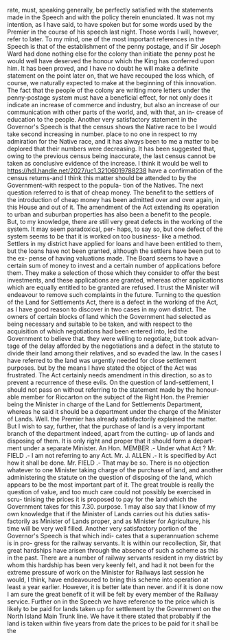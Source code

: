 rate, must, speaking generally, be perfectly satisfied with the statements made in the Speech and with the policy therein enunciated. It was not my intention, as I have said, to have spoken but for some words used by the Premier in the course of his speech last night. Those words I will, however, refer to later. To my mind, one of the most important references in the Speech is that of the establishment of the penny postage, and if Sir Joseph Ward had done nothing else for the colony than initiate the penny post he would well have deserved the honour which the King has conferred upon him. It has been proved, and I have no doubt he will make a definite statement on the point later on, that we have recouped the loss which, of course, we naturally expected to make at the beginning of this innovation. The fact that the people of the colony are writing more letters under the penny-postage system must have a beneficial effect, for not only does it indicate an increase of commerce and industry, but also an increase of our communication with other parts of the world, and, with that, an in- crease of education to the people. Another very satisfactory statement in the Governor's Speech is that the census shows the Native race to be I would take second increasing in number. place to no one in respect to my admiration for the Native race, and it has always been to me a matter to be deplored that their numbers were decreasing. It has been suggested that, owing to the previous census being inaccurate, the last census cannot be taken as conclusive evidence of the increase. I think it would be well to https://hdl.handle.net/2027/uc1.32106019788238 have a confirmation of the census returns-and I think this matter should be attended to by the Government-with respect to the popula- tion of the Natives. The next question referred to is that of cheap money. The benefit to the settlers of the introduction of cheap money has been admitted over and over again, in this House and out of it. The amendment of the Act extending its operation to urban and suburban properties has also been a benefit to the people. But, to my knowledge, there are still very great defects in the working of the system. It may seem paradoxical, per- haps, to say so, but one defect of the system seems to be that it is worked on too business- like a method. Settlers in my district have applied for loans and have been entitled to them, but the loans have not been granted, although the settlers have been put to the ex- pense of having valuations made. The Board seems to have a certain sum of money to invest and a certain number of applications before them. They make a selection of those which they consider to offer the best investments, and these applications are granted, whereas other applications which are equally entitled to be granted are refused. I trust the Minister will endeavour to remove such complaints in the future. Turning to the question of the Land for Settlements Act, there is a defect in the working of the Act, as I have good reason to discover in two cases in my own district. The owners of certain blocks of land which the Government had selected as being necessary and suitable to be taken, and with respect to the acquisition of which negotiations had been entered into, led the Government to believe that. they were willing to negotiate, but took advan- tage of the delay afforded by the negotiations and a defect in the statute to divide their land among their relatives, and so evaded the law. In the cases I have referred to the land was urgently needed for close settlement purposes. but by the means I have stated the object of the Act was frustrated. The Act certainly needs amendment in this direction, so as to prevent a recurrence of these evils. On the question of land-settlement, I should not pass on without referring to the statement made by the honour- able member for Riccarton on the subject of the Right Hon. the Premier being the Minister in charge of the Land for Settlements Department, whereas he said it should be a department under the charge of the Minister of Lands. Well. the Premier has already satisfactorily explained the matter. But I wish to say, further, that the purchase of land is a very important branch of the department indeed, apart from the cutting- up of lands and disposing of them. It is only right and proper that it should form a depart- ment under a separate Minister. An Hon. MEMBER .- Under what Act ? Mr. FIELD .- I am not referring to any Act. Mr. J. ALLEN .- It is specified by Act how it shall be done. Mr. FIELD .- That may be so. There is no objection whatever to one Minister taking charge of the purchase of land, and another administering the statute on the question of disposing of the land, which appears to be the most important part of it. The great trouble is really the question of value, and too much care could not possibly be exercised in scru- tinising the prices it is proposed to pay for the land which the Government takes for this 7.30. purpose. 1 may also say that I know of my own knowledge that if the Minister of Lands carries out his duties satis- factorily as Minister of Lands proper, and as Minister for Agriculture, his time will be very well filled. Another very satisfactory portion of the Governor's Speech is that which indi- cates that a superannuation scheme is in pro- gress for the railway servants. It is within our recollection, Sir, that great hardships have arisen through the absence of such a scheme as this in the past. There are a number of railway servants resident in my district by whom this hardship has been very keenly felt, and had it not been for the extreme pressure of work on the Minister for Railways last session he would, I think, have endeavoured to bring this scheme into operation at least a year earlier. However, it is better late than never. and if it is done now I am sure the great benefit of it will be felt by every member of the Railway service. Further on in the Speech we have reference to the price which is likely to be paid for lands taken up for settlement by the Government on the North Island Main Trunk line. We have it there stated that probably if the land is taken within five years from date the prices to be paid for it shall be the 
